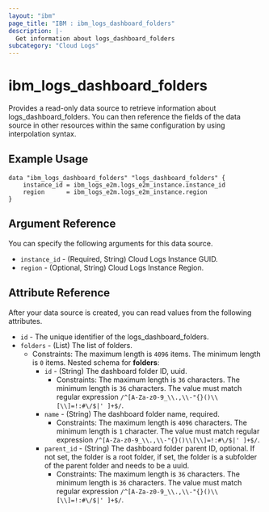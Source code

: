 ```yaml
---
layout: "ibm"
page_title: "IBM : ibm_logs_dashboard_folders"
description: |-
  Get information about logs_dashboard_folders
subcategory: "Cloud Logs"
---
```



# ibm_logs_dashboard_folders

Provides a read-only data source to retrieve information about logs_dashboard_folders. You can then reference the fields of the data source in other resources within the same configuration by using interpolation syntax.

## Example Usage

```hcl
data "ibm_logs_dashboard_folders" "logs_dashboard_folders" {
	instance_id = ibm_logs_e2m.logs_e2m_instance.instance_id
    region      = ibm_logs_e2m.logs_e2m_instance.region
}
```

## Argument Reference

You can specify the following arguments for this data source.

* `instance_id` - (Required, String)  Cloud Logs Instance GUID.
* `region` - (Optional, String) Cloud Logs Instance Region.


## Attribute Reference

After your data source is created, you can read values from the following attributes.

* `id` - The unique identifier of the logs_dashboard_folders.
* `folders` - (List) The list of folders.
  * Constraints: The maximum length is `4096` items. The minimum length is `0` items.
Nested schema for **folders**:
	* `id` - (String) The dashboard folder ID, uuid.
	  * Constraints: The maximum length is `36` characters. The minimum length is `36` characters. The value must match regular expression `/^[A-Za-z0-9_\\.,\\-"{}()\\[\\]=!:#\/$|' ]+$/`.
	* `name` - (String) The dashboard folder name, required.
	  * Constraints: The maximum length is `4096` characters. The minimum length is `1` character. The value must match regular expression `/^[A-Za-z0-9_\\.,\\-"{}()\\[\\]=!:#\/$|' ]+$/`.
	* `parent_id` - (String) The dashboard folder parent ID, optional. If not set, the folder is a root folder, if set, the folder is a subfolder of the parent folder and needs to be a uuid.
	  * Constraints: The maximum length is `36` characters. The minimum length is `36` characters. The value must match regular expression `/^[A-Za-z0-9_\\.,\\-"{}()\\[\\]=!:#\/$|' ]+$/`.


